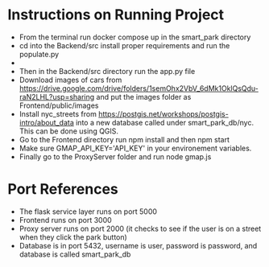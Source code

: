 #  Instructions on Running Project

-  From the terminal run docker compose up in the smart_park directory
-  cd into the Backend/src install proper requirements and run the populate.py
- 
-  Then in the Backend/src directory run the app.py file
- Download images of cars from https://drive.google.com/drive/folders/1semOhx2VbV_6dMk1OklQsQdu-raN2LHL?usp=sharing
and put the images folder as Frontend/public/images
- Install nyc_streets from https://postgis.net/workshops/postgis-intro/about_data into a new database called under smart_park_db/nyc.
This can be done using QGIS.
-  Go to the Frontend directory run npm install and then npm start
- Make sure GMAP_API_KEY='API_KEY' in your environement variables.
-  Finally go to the ProxyServer folder and run node gmap.js 

#  Port References

-  The flask service layer runs on port 5000
-  Frontend runs on port 3000
-  Proxy server runs on port 2000 (it checks to see if the user is on a street when they click the park button)
-  Database is in port 5432, username is user, password is password, and database is called smart_park_db
